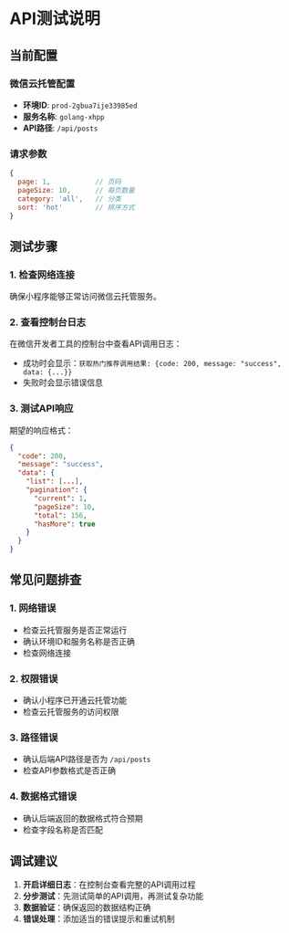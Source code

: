 # API测试说明

## 当前配置

### 微信云托管配置
- **环境ID**: `prod-2gbua7ije33985ed`
- **服务名称**: `golang-xhpp`
- **API路径**: `/api/posts`

### 请求参数
```javascript
{
  page: 1,           // 页码
  pageSize: 10,      // 每页数量
  category: 'all',   // 分类
  sort: 'hot'        // 排序方式
}
```

## 测试步骤

### 1. 检查网络连接
确保小程序能够正常访问微信云托管服务。

### 2. 查看控制台日志
在微信开发者工具的控制台中查看API调用日志：
- 成功时会显示：`获取热门推荐调用结果: {code: 200, message: "success", data: {...}}`
- 失败时会显示错误信息

### 3. 测试API响应
期望的响应格式：
```json
{
  "code": 200,
  "message": "success",
  "data": {
    "list": [...],
    "pagination": {
      "current": 1,
      "pageSize": 10,
      "total": 156,
      "hasMore": true
    }
  }
}
```

## 常见问题排查

### 1. 网络错误
- 检查云托管服务是否正常运行
- 确认环境ID和服务名称是否正确
- 检查网络连接

### 2. 权限错误
- 确认小程序已开通云托管功能
- 检查云托管服务的访问权限

### 3. 路径错误
- 确认后端API路径是否为 `/api/posts`
- 检查API参数格式是否正确

### 4. 数据格式错误
- 确认后端返回的数据格式符合预期
- 检查字段名称是否匹配

## 调试建议

1. **开启详细日志**：在控制台查看完整的API调用过程
2. **分步测试**：先测试简单的API调用，再测试复杂功能
3. **数据验证**：确保返回的数据结构正确
4. **错误处理**：添加适当的错误提示和重试机制 